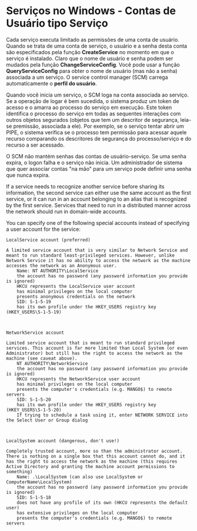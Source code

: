 # Serviços no Windows - Contas de Usuário tipo Serviço


Cada serviço executa limitado as permissões de uma conta de usuário. Quando se trata de uma conta de serviço, o usuário e a senha
desta conta são especificados pela função **CreateService** no momento em que o serviço é instalado. 
Claro que o nome de usuário e senha podem ser mudados pela função **ChangeServiceConfig**.
Você pode usar a função **QueryServiceConfig** para obter o nome de usuário 
(mas não a senha) associada a um serviço. O service control manager (SCM) carrega automaticamente o **perfil do usuário**.

Quando você inicia um serviço, o SCM loga na conta associada ao serviço. Se a operação de logar é bem sucedida, 
o sistema produz um token de acesso e o amarra ao processo do serviço em execução. 
Este token identifica o processo do serviço em todas as sequentes interações 
com outros objetos segurados (objetos que tem um descritor de segurança, leia-se premissão, associada a ele).
Por exemplo, se o serviço tentar abrir um PIPE, o sistema verifica se o processo tem permissão para acessar aquele recurso comparando 
os descritores de segurança do processo/serviço e do recurso a ser acessado.

O SCM não mantém senhas das contas de usuário-serviço. 
Se uma senha expira, o logon falha e o serviço não inicia. 
Um administrador de sistema que quer associar contas "na mão" para um serviço pode definir uma senha que nunca expira.

If a service needs to recognize another service before sharing its information, the second service can either use the same account as the first service, or it can run in an account belonging to an alias that is recognized by the first service. Services that need to run in a distributed manner across the network should run in domain-wide accounts.

You can specify one of the following special accounts instead of specifying a user account for the service:



    LocalService account (preferred)

    A limited service account that is very similar to Network Service and meant to run standard least-privileged services. However, unlike Network Service it has no ability to access the network as the machine accesses the network as an Anonymous user.
        Name: NT AUTHORITY\LocalService
        the account has no password (any password information you provide is ignored)
        HKCU represents the LocalService user account
        has minimal privileges on the local computer
        presents anonymous credentials on the network
        SID: S-1-5-19
        has its own profile under the HKEY_USERS registry key (HKEY_USERS\S-1-5-19)

     

    NetworkService account

    Limited service account that is meant to run standard privileged services. This account is far more limited than Local System (or even Administrator) but still has the right to access the network as the machine (see caveat above).
        NT AUTHORITY\NetworkService
        the account has no password (any password information you provide is ignored)
        HKCU represents the NetworkService user account
        has minimal privileges on the local computer
        presents the computer's credentials (e.g. MANGO$) to remote servers
        SID: S-1-5-20
        has its own profile under the HKEY_USERS registry key (HKEY_USERS\S-1-5-20)
        If trying to schedule a task using it, enter NETWORK SERVICE into the Select User or Group dialog

     

    LocalSystem account (dangerous, don't use!)

    Completely trusted account, more so than the administrator account. There is nothing on a single box that this account cannot do, and it has the right to access the network as the machine (this requires Active Directory and granting the machine account permissions to something)
        Name: .\LocalSystem (can also use LocalSystem or ComputerName\LocalSystem)
        the account has no password (any password information you provide is ignored)
        SID: S-1-5-18
        does not have any profile of its own (HKCU represents the default user)
        has extensive privileges on the local computer
        presents the computer's credentials (e.g. MANGO$) to remote servers

